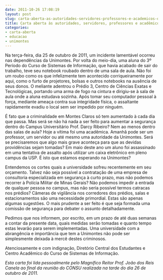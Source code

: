 ```yaml
---
date: 2011-10-26 17:08:19
layout: post
slug: carta-aberta-as-autoridades-servidores-professores-e-academicos-da-unimontes
title: Carta aberta às autoridades, servidores, professores e acadêmicos da Unimontes
categories:
- carta-aberta
- educacao
- unimontes
---
```


Na terça-feira, dia 25 de outubro de 2011, um incidente lamentável ocorreu nas dependências da Unimontes. Por volta do meio-dia, uma aluna do 3º Período do Curso de Sistemas de Informação, que havia acabado de sair do trabalho, teve seu notebook roubado dentro de uma sala de aula. Não foi um roubo como os que infelizmente tem acontecido corriqueiramente por aqui, como o furto de projetores, bolsas e outros notebooks na ausência de seus donos. O meliante adentrou o Prédio 3, Centro de Ciências Exatas e Tecnológicas, portando uma arma de fogo na cintura e dirigiu-se à sala de aula onde a aluna estudava sozinha. Após tomar seu computador pessoal à força, mediante ameaça contra sua integridade física, o assaltante rapidamente evadiu o local sem ser impedido por ninguém.

É fato que a criminalidade em Montes Claros só tem aumentado à cada dia que passa. Mas será se não há nada a ser feito para aumentar a segurança dentro do Campus Universitário Prof. Darcy Ribeiro? Nem ao menos dentro das salas de aula? Hoje a vítima foi uma acadêmica. Amanhã pode ser um professor, um servidor ou até mesmo uma autoridade da Unimontes. Será se precisaremos que algo mais grave aconteça para que as devidas providências sejam tomadas? Em maio deste ano um aluno foi assassinado em uma tentativa de assalto após utilizar um caixa eletrônico em pleno campus da USP. É isto que estamos esperando na Unimontes?

Entendemos os cortes quais a universidade sofreu recentemente em seu orçamento. Talvez não seja possível a contratação de uma empresa de consultoria especializada em segurança à curto prazo, mas não podemos recorrer à Polícia Militar de Minas Gerais? Não podemos impedir a entrada de qualquer pessoa no campus, mas não seria possível termos catracas nos prédios? Câmeras de vigilância nos corredores dos prédios, salas e estacionamentos são uma necessidade primordial. Estas são apenas algumas sugestões. O mais prudente a ser feito é que seja formada uma comissão de segurança para debater o assunto detalhadamente.

Pedimos que nos informem, por escrito, em um prazo de até duas semanas a contar da presente data, quais medidas serão tomadas e quanto tempo estas levarão para serem implementadas. Uma universidade com a abrangência e importância que tem a Unimontes não pode ser simplesmente deixada à mercê destes criminosos.

Atenciosamente e com indignação,
Diretório Central dos Estudantes e Centro Acadêmico do Curso de Sistemas de Informação.

_Esta carta foi lida pessoalmente pelo Magnífico Reitor Prof. João dos Reis Canela ao final da reunião do CONSU realizada na tarde do dia 26 de outubro de 2011._
